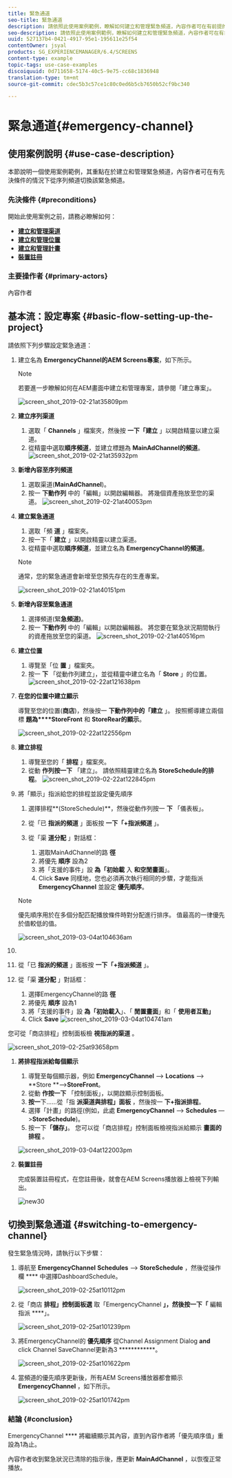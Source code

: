 ```yaml
---
title: 緊急通道
seo-title: 緊急通道
description: 請依照此使用案例範例，瞭解如何建立和管理緊急頻道，內容作者可在有前提的情況下從順序頻道切換。
seo-description: 請依照此使用案例範例，瞭解如何建立和管理緊急頻道，內容作者可在有前提的情況下從順序頻道切換。
uuid: 527137b4-0421-4917-95e1-195611e25f54
contentOwner: jsyal
products: SG_EXPERIENCEMANAGER/6.4/SCREENS
content-type: example
topic-tags: use-case-examples
discoiquuid: 0d711658-5174-40c5-9e75-cc68c1836948
translation-type: tm+mt
source-git-commit: cdec5b3c57ce1c80c0ed6b5cb7650b52cf9bc340

---
```



# 緊急通道{#emergency-channel}

## 使用案例說明 {#use-case-description}

本節說明一個使用案例範例，其重點在於建立和管理緊急頻道，內容作者可在有先決條件的情況下從序列頻道切換該緊急頻道。

### 先決條件 {#preconditions}

開始此使用案例之前，請務必瞭解如何：

* **[建立和管理渠道](/help/screens/managing-channels.md)**
* **[建立和管理位置](/help/screens/managing-locations.md)**
* **[建立和管理計畫](/help/screens/managing-schedules.md)**
* **[裝置註冊](/help/screens/device-registration.md)**

### 主要操作者 {#primary-actors}

內容作者

## 基本流：設定專案 {#basic-flow-setting-up-the-project}

請依照下列步驟設定緊急通道：

1. 建立名為 **EmergencyChannel的AEM Screens專案**，如下所示。

   >[!NOTE]
   >
   >若要進一步瞭解如何在AEM畫面中建立和管理專案，請參閱「建立專案」。

   ![screen_shot_2019-02-21at35809pm](assets/screen_shot_2019-02-21at35809pm.png)

1. **建立序列渠道**

   1. 選取「 **Channels** 」檔案夾，然後按 **一下「建立** 」以開啟精靈以建立渠道。
   1. 從精靈中選取**順序頻道**，並建立標題為 **MainAdChannel的頻道**。
   ![screen_shot_2019-02-21at35932pm](assets/screen_shot_2019-02-21at35932pm.png)

1. **新增內容至序列頻道**

   1. 選取渠道(**MainAdChannel**)。
   1. 按一 **下動作列** 中的「編輯」以開啟編輯器。 將幾個資產拖放至您的渠道。
   ![screen_shot_2019-02-21at40053pm](assets/screen_shot_2019-02-21at40053pm.png)

1. **建立緊急通道**

   1. 選取「頻 **道** 」檔案夾。
   1. 按一下「 **建立** 」以開啟精靈以建立渠道。
   1. 從精靈中選取**順序頻道**，並建立名為 **EmergencyChannel的頻道**。
   >[!NOTE]
   >
   >通常，您的緊急通道會新增至您預先存在的生產專案。

   ![screen_shot_2019-02-21at40151pm](assets/screen_shot_2019-02-21at40151pm.png)

1. **新增內容至緊急通道**

   1. 選擇頻道(緊&#x200B;**急頻道)**。
   1. 按一 **下動作列** 中的「編輯」以開啟編輯器。 將您要在緊急狀況期間執行的資產拖放至您的渠道。
   ![screen_shot_2019-02-21at40516pm](assets/screen_shot_2019-02-21at40516pm.png)

1. **建立位置**

   1. 導覽至「位 **置** 」檔案夾。
   1. 按一 **下** 「從動作列建立」，並從精靈中建立名為「 **Store** 」的位置。
   ![screen_shot_2019-02-22at121638pm](assets/screen_shot_2019-02-22at121638pm.png)

1. **在您的位置中建立顯示**

   導覽至您的位置(**商店**)，然後按一 **下動作列中的「建立** 」。 按照嚮導建立兩個標 **題為****StoreFront** 和 **StoreRear的顯示**。

   ![screen_shot_2019-02-22at122556pm](assets/screen_shot_2019-02-22at122556pm.png)

1. **建立排程**

   1. 導覽至您的「 **排程** 」檔案夾。
   1. 從動 **作列按一下** 「建立」。 請依照精靈建立名為 **StoreSchedule的排程**。
   ![screen_shot_2019-02-22at122845pm](assets/screen_shot_2019-02-22at122845pm.png)

1. 將「顯示」指派給您的排程並設定優先順序

   1. 選擇排程**(StoreSchedule)**，然後從動作列按一 **下** 「儀表板」。
   1. 從「已 **指派的頻道** 」面板按 **一下「+指派頻道** 」。
   1. 從「渠 **道分配** 」對話框：

      1. 選取MainAdChannel的路 **徑**
      1. 將優先 **順序** 設為2
      1. 將「支援的事件」設 **為「初始載** 入 **和空閒畫面**」。
      1. Click **Save**
      同樣地，您也必須再次執行相同的步驟，才能指派 **EmergencyChannel** 並設定 **優先順序**。
   >[!NOTE]
   >
   >優先順序用於在多個分配匹配播放條件時對分配進行排序。 值最高的一律優先於值較低的值。

   ![screen_shot_2019-03-04at104636am](assets/screen_shot_2019-03-04at104636am.png)

1. 

   1. 從「已 **指派的頻道** 」面板按 **一下「+指派頻道** 」。
   1. 從「渠 **道分配** 」對話框：

      1. 選擇EmergencyChannel的路 **徑**
      1. 將優先 **順序** 設為1
      1. 將「支援的事件」設 **為「初始載入**」、「 **閒置畫面**」和「 **使用者互動」**
      1. Click **Save**
   ![screen_shot_2019-03-04at104741am](assets/screen_shot_2019-03-04at104741am.png)

   您可從「商店排程」控制面板檢 **視指派的渠道** 。

   ![screen_shot_2019-02-25at93658pm](assets/screen_shot_2019-02-25at93658pm.png)

1. **將排程指派給每個顯示**

   1. 導覽至每個顯示器，例如 **EmergencyChannel** —> **Locations** —> **Store **—>**StoreFront**。
   1. 從動 **作按一下** 「控制面板」，以開啟顯示控制面板。
   1. **按一**&#x200B;下……從「指 **派渠道與排程」面板** ，然後按一 **下+指派排程**。
   1. 選擇「計畫」的路徑(例如，此處 **EmergencyChannel** —> **Schedules** —>**StoreSchedule**)。
   1. 按一下&#x200B;**「儲存」**。
   您可以從「商店排程」控制面板檢視指派給顯示 **畫面的排程** 。

   ![screen_shot_2019-03-04at122003pm](assets/screen_shot_2019-03-04at122003pm.png)

1. **裝置註冊**

   完成裝置註冊程式，在您註冊後，就會在AEM Screens播放器上檢視下列輸出。

   ![new30](assets/new30.gif)

## 切換到緊急通道 {#switching-to-emergency-channel}

發生緊急情況時，請執行以下步驟：

1. 導航至 **EmergencyChannel** **Schedules** —> **StoreSchedule** ，然後從操作欄 **** 中選擇DashboardSchedule。

   ![screen_shot_2019-02-25at10112pm](assets/screen_shot_2019-02-25at101112pm.png)

1. 從「商店 **排程」控制面板選** 取「EmergencyChannel **」，然後按一下「** 編輯指派 ****」。

   ![screen_shot_2019-02-25at101239pm](assets/screen_shot_2019-02-25at101239pm.png)

1. 將EmergencyChannel的 **優先順序** 從Channel Assignment Dialog **and** click Channel SaveChannel更新為3 ************。

   ![screen_shot_2019-02-25at101622pm](assets/screen_shot_2019-02-25at101622pm.png)

1. 當頻道的優先順序更新後，所有AEM Screens播放器都會顯示 **EmergencyChannel** ，如下所示。

   ![screen_shot_2019-02-25at101742pm](assets/screen_shot_2019-02-25at101742pm.png)

### 結論 {#conclusion}

EmergencyChannel **** 將繼續顯示其內容，直到內容作者將「優先順序值」重設為1為止。

內容作者收到緊急狀況已清除的指示後，應更新 **MainAdChannel** ，以恢復正常播放。
